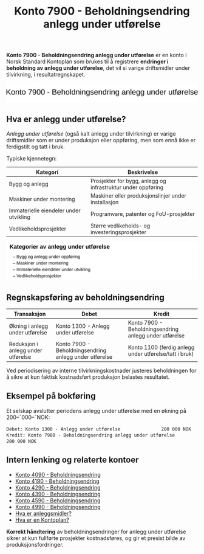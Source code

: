 ﻿---
title: "Konto 7900 - Beholdningsendring anlegg under utførelse"
seoTitle: "Konto 7900 | Beholdningsendring anlegg under utførelse | Kontoplan"
description: "Konto 7900 brukes til beholdningsendringer for anlegg under utførelse. Lær reglene, bokføring, periodisering og eksempel i Norsk Standard Kontoplan."
summary: "Kort om konto 7900 for beholdningsendring av anlegg under utførelse, med føring og eksempel."
---

**Konto 7900 - Beholdningsendring anlegg under utførelse** er en konto i Norsk Standard Kontoplan som brukes til å registrere **endringer i beholdning av anlegg under utførelse**, det vil si varige driftsmidler under tilvirkning, i resultatregnskapet.

![Illustrasjon av konto 7900 Beholdningsendring anlegg under utførelse](7900-beholdningsendring-anlegg-under-utforelse-image.svg)

## Hva er anlegg under utførelse?

*Anlegg under utførelse* (også kalt anlegg under tilvirkning) er varige driftsmidler som er under produksjon eller oppføring, men som ennå ikke er ferdigstilt og tatt i bruk.

Typiske kjennetegn:

| Kategori                        | Beskrivelse                                                        |
|---------------------------------|--------------------------------------------------------------------|
| Bygg og anlegg                  | Prosjekter for bygg, anlegg og infrastruktur under oppføring        |
| Maskiner under montering        | Maskiner eller produksjonslinjer under installasjon                |
| Immaterielle eiendeler under utvikling | Programvare, patenter og FoU-prosjekter                   |
| Vedlikeholdsprosjekter          | Større vedlikeholds- og investeringsprosjekter                     |

![Kategorier av anlegg under utførelse](7900-kategorier-anlegg-under-utforelse.svg)

## Regnskapsføring av beholdningsendring

| Transaksjon                       | Debet                                                   | Kredit                                                 |
|-----------------------------------|---------------------------------------------------------|--------------------------------------------------------|
| Økning i anlegg under utførelse    | Konto 1300 - Anlegg under utførelse                     | Konto 7900 - Beholdningsendring anlegg under utførelse |
| Reduksjon i anlegg under utførelse | Konto 7900 - Beholdningsendring anlegg under utførelse | Konto 1100 (ferdig anlegg under utførelse/tatt i bruk) |

Ved periodisering av interne tilvirkningskostnader justeres beholdningen for å sikre at kun faktisk kostnadsført produksjon belastes resultatet.

## Eksempel på bokføring

Et selskap avslutter periodens anlegg under utførelse med en økning på 200–¯000–¯NOK:

```plaintext
Debet: Konto 1300 - Anlegg under utførelse               200 000 NOK
Kredit: Konto 7900 - Beholdningsendring anlegg under utførelse  200 000 NOK
```

## Intern lenking og relaterte kontoer

* [Konto 4090 - Beholdningsendring](/blogs/kontoplan/4090-beholdningsendring "Konto 4090 - Beholdningsendring")
* [Konto 4190 - Beholdningsendring](/blogs/kontoplan/4190-beholdningsendring "Konto 4190 - Beholdningsendring")
* [Konto 4290 - Beholdningsendring](/blogs/kontoplan/4290-beholdningsendring "Konto 4290 - Beholdningsendring")
* [Konto 4390 - Beholdningsendring](/blogs/kontoplan/4390-beholdningsendring "Konto 4390 - Beholdningsendring")
* [Konto 4590 - Beholdningsendring](/blogs/kontoplan/4590-beholdningsendring "Konto 4590 - Beholdningsendring")
* [Konto 4990 - Beholdningsendring](/blogs/kontoplan/4990-beholdningsendring "Konto 4990 - Beholdningsendring")
* [Hva er anleggsmidler?](/blogs/regnskap/hva-er-anleggsmidler "Hva er anleggsmidler? Guide til hva anleggsmidler er")
* [Hva er en Kontoplan?](/blogs/regnskap/hva-er-kontoplan "Hva er en Kontoplan? Komplett Guide til Kontoplaner i Norsk Regnskap")

**Korrekt håndtering** av beholdningsendringer for anlegg under utførelse sikrer at kun fullførte prosjekter kostnadsføres, og gir et presist bilde av produksjonsfordringer.






